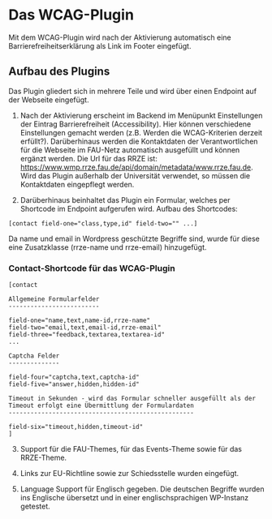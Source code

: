 # Das WCAG-Plugin
Mit dem WCAG-Plugin wird nach der Aktivierung automatisch eine Barrierefreiheitserklärung als Link im Footer eingefügt.

## Aufbau des Plugins
Das Plugin gliedert sich in mehrere Teile und wird über einen Endpoint auf der Webseite eingefügt.

1. Nach der Aktivierung erscheint im Backend im Menüpunkt Einstellungen der Eintrag Barrierefreiheit (Accessibility). Hier können verschiedene Einstellungen gemacht werden (z.B. Werden die WCAG-Kriterien derzeit erfüllt?). Darüberhinaus werden die Kontaktdaten der Verantwortlichen für die Webseite im FAU-Netz automatisch ausgefüllt und können ergänzt werden. Die Url für das RRZE ist: https://www.wmp.rrze.fau.de/api/domain/metadata/www.rrze.fau.de. Wird das Plugin außerhalb der Universität verwendet, so müssen die Kontaktdaten eingepflegt werden.

2. Darüberhinaus beinhaltet das Plugin ein Formular, welches per Shortcode im Endpoint aufgerufen wird. Aufbau des Shortcodes:
```
[contact field-one="class,type,id" field-two="" ...]
```

Da name und email in Wordpress geschützte Begriffe sind, wurde für diese eine Zusatzklasse (rrze-name und rrze-email) hinzugefügt.

### Contact-Shortcode für das WCAG-Plugin

```
[contact 

Allgemeine Formularfelder
-------------------------

field-one="name,text,name-id,rrze-name"
field-two="email,text,email-id,rrze-email" 
field-three="feedback,textarea,textarea-id" 
...

Captcha Felder
--------------

field-four="captcha,text,captcha-id" 
field-five="answer,hidden,hidden-id" 

Timeout in Sekunden - wird das Formular schneller ausgefüllt als der Timeout erfolgt eine Übermittlung der Formulardaten
---------------------------------------------------

field-six="timeout,hidden,timeout-id"
]
```
3. Support für die FAU-Themes, für das Events-Theme sowie für das RRZE-Theme.

4. Links zur EU-Richtline sowie zur Schiedsstelle wurden eingefügt.

5. Language Support für Englisch gegeben. Die deutschen Begriffe wurden ins Englische übersetzt und in einer englischsprachigen WP-Instanz getestet.